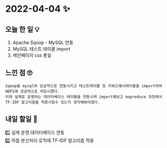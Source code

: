 # 2022-04-04 ✨

## 오늘 한 일 💡
1. Apache Sqoop - MySQL 연동
2. MySQL 테스트 테이블 import 
3. 메인페이지 css 통일

## 느낀 점 🙄
```
Sqoop을 mysql와 성공적으로 연동시키고 테스트테이블 및 키워드예시테이블을 import하여 HDFS에 성공적으로 저장시켰다.  
이제 실제로 운영하는 데이터베이스 테이블을 연동시켜 import해보고 mapreduce 과정에서 TF-IDF 알고리즘을 적용시킬수 있는지 생각해봐야겠다.
```

## 내일 할일 🧐
1️⃣ 실제 운영 데이터베이스 연동  
2️⃣ 하둡 분산처리 로직에 TF-IDF 알고리즘 적용

